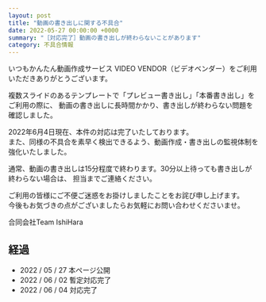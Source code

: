 ```yaml
---
layout: post
title: "動画の書き出しに関する不具合"
date: 2022-05-27 00:00:00 +0000
summary: "［対応完了］動画の書き出しが終わらないことがあります"
category: 不具合情報
---
```


いつもかんたん動画作成サービス VIDEO VENDOR（ビデオベンダー）をご利用いただきありがとうございます。

複数スライドのあるテンプレートで「プレビュー書き出し」「本番書き出し」をご利用の際に、
動画の書き出しに長時間かかり、書き出しが終わらない問題を確認しました。

2022年6月4日現在、本件の対応は完了いたしております。 \
また、同様の不具合を素早く検出できるよう、動画作成・書き出しの監視体制を強化いたしました。

通常、動画の書き出しは15分程度で終わります。30分以上待っても書き出しが終わらない場合は、
担当までご連絡ください。

ご利用の皆様にご不便ご迷惑をお掛けしましたことをお詫び申し上げます。 \
今後もお気づきの点がございましたらお気軽にお問い合わせくださいませ。

合同会社Team IshiHara

## 経過

- 2022 / 05 / 27 本ページ公開
- 2022 / 06 / 02 暫定対応完了
- 2022 / 06 / 04 対応完了
